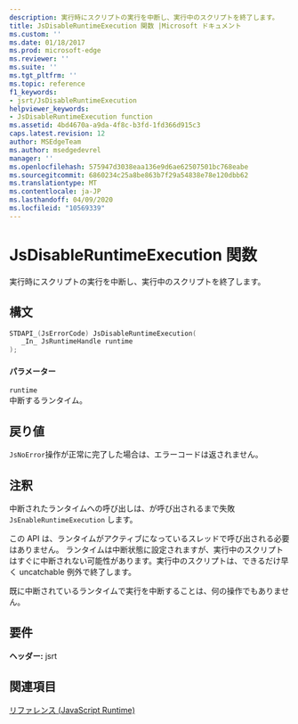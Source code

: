 ```yaml
---
description: 実行時にスクリプトの実行を中断し、実行中のスクリプトを終了します。
title: JsDisableRuntimeExecution 関数 |Microsoft ドキュメント
ms.custom: ''
ms.date: 01/18/2017
ms.prod: microsoft-edge
ms.reviewer: ''
ms.suite: ''
ms.tgt_pltfrm: ''
ms.topic: reference
f1_keywords:
- jsrt/JsDisableRuntimeExecution
helpviewer_keywords:
- JsDisableRuntimeExecution function
ms.assetid: 4bd4670a-a9da-4f8c-b3fd-1fd366d915c3
caps.latest.revision: 12
author: MSEdgeTeam
ms.author: msedgedevrel
manager: ''
ms.openlocfilehash: 575947d3038eaa136e9d6ae62507501bc768eabe
ms.sourcegitcommit: 6860234c25a8be863b7f29a54838e78e120dbb62
ms.translationtype: MT
ms.contentlocale: ja-JP
ms.lasthandoff: 04/09/2020
ms.locfileid: "10569339"
---
```

# JsDisableRuntimeExecution 関数
実行時にスクリプトの実行を中断し、実行中のスクリプトを終了します。  
  
## 構文  
  
```cpp  
STDAPI_(JsErrorCode) JsDisableRuntimeExecution(  
   _In_ JsRuntimeHandle runtime  
);  
```  
  
#### パラメーター  
 `runtime`  
 中断するランタイム。  
  
## 戻り値  
 `JsNoError`操作が正常に完了した場合は、エラーコードは返されません。  
  
## 注釈  
 中断されたランタイムへの呼び出しは、が呼び出されるまで失敗 `JsEnableRuntimeExecution` します。  
  
 この API は、ランタイムがアクティブになっているスレッドで呼び出される必要はありません。 ランタイムは中断状態に設定されますが、実行中のスクリプトはすぐに中断されない可能性があります。実行中のスクリプトは、できるだけ早く uncatchable 例外で終了します。  
  
 既に中断されているランタイムで実行を中断することは、何の操作でもありません。  
  
## 要件  
 **ヘッダー:** jsrt  
  
## 関連項目  
 [リファレンス (JavaScript Runtime)](../chakra-hosting/reference-javascript-runtime.md)